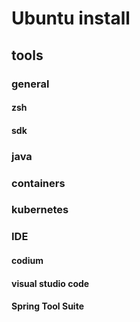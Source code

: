 # Ubuntu install

## tools

### general

#### zsh

#### sdk

### java

### containers

### kubernetes

### IDE

#### codium

#### visual studio code

#### Spring Tool Suite
